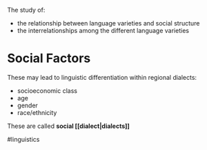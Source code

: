 The study of:
- the relationship between language varieties and social structure
- the interrelationships among the different language varieties

# Social Factors
These may lead to linguistic differentiation within regional dialects:
- socioeconomic class
- age
- gender
- race/ethnicity

These are called **social [[dialect|dialects]]**

#linguistics 
